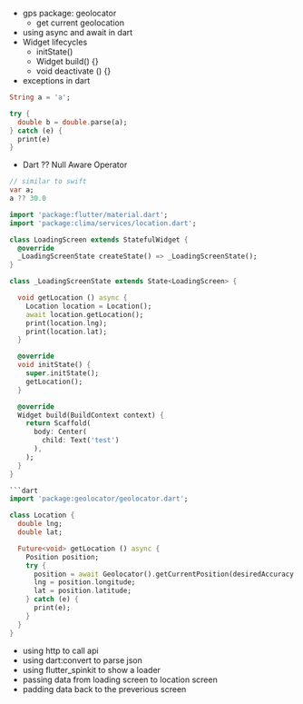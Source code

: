 - gps package: geolocator
  - get current geolocation
- using async and await in dart
- Widget lifecycles
  - initState()
  - Widget build() {}
  - void deactivate () {}
- exceptions in dart
```dart
String a = 'a';

try {
  double b = double.parse(a);
} catch (e) {
  print(e)
}

```

- Dart ?? Null Aware Operator
```dart
// similar to swift
var a;
a ?? 30.0
```

```dart
import 'package:flutter/material.dart';
import 'package:clima/services/location.dart';

class LoadingScreen extends StatefulWidget {
  @override
  _LoadingScreenState createState() => _LoadingScreenState();
}

class _LoadingScreenState extends State<LoadingScreen> {

  void getLocation () async {
    Location location = Location();
    await location.getLocation();
    print(location.lng);
    print(location.lat);
  }

  @override
  void initState() {
    super.initState();
    getLocation();
  }

  @override
  Widget build(BuildContext context) {
    return Scaffold(
      body: Center(
        child: Text('test')
      ),
    );
  }
}

```dart
import 'package:geolocator/geolocator.dart';

class Location {
  double lng;
  double lat;

  Future<void> getLocation () async {
    Position position;
    try {
      position = await Geolocator().getCurrentPosition(desiredAccuracy: LocationAccuracy.low);
      lng = position.longitude;
      lat = position.latitude;
    } catch (e) {
      print(e);
    }
  }
}
```

<!-- starts from https://www.udemy.com/flutter-bootcamp-with-dart/learn/lecture/14485916#overview -->

- using http to call api
- using dart:convert to parse json
- using flutter_spinkit to show a loader
- passing data from loading screen to location screen
- padding data back to the preverious screen

